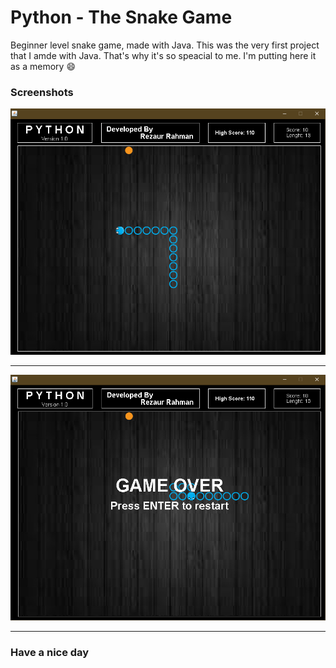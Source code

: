 # Python - The Snake Game

Beginner level snake game, made with Java. This was the very first project that I amde with Java.
That's why it's so speacial to me. I'm putting here it as a memory :smile:

### Screenshots

![Game](https://raw.githubusercontent.com/DevRezaur/Python-v1.0/main/Screenshots/Game.PNG)

---

![Gameover](https://raw.githubusercontent.com/DevRezaur/Python-v1.0/main/Screenshots/Gameover.PNG)

---

### Have a nice day
